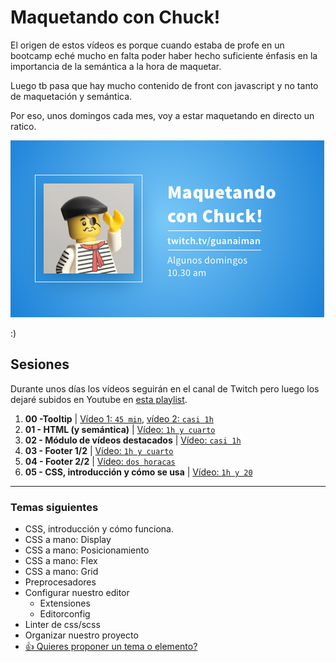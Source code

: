 # Maquetando con Chuck!

El origen de estos vídeos es porque cuando estaba de profe en un bootcamp eché mucho en falta poder haber hecho suficiente énfasis en la importancia de la semántica a la hora de maquetar.

Luego tb pasa que hay mucho contenido de front con javascript y no tanto de maquetación y semántica.

Por eso, unos domingos cada mes, voy a estar maquetando en directo un ratico.

![Maquetando con Chuck!](maquetando-con-chuck.png)

:)

## Sesiones
Durante unos días los vídeos seguirán en el canal de Twitch pero luego los dejaré subidos en Youtube en [esta playlist](https://www.youtube.com/playlist?list=PLO-mtrYE0827SRqJnPOOU1OQLbN_OZpT6).

1. **00 -Tooltip** | [Vídeo 1: `45 min`](https://www.youtube.com/watch?v=pwtNFzrbNAM), [vídeo 2: `casi 1h`](https://www.youtube.com/watch?v=SqGFoHnJg60)
1. **01 - HTML (y semántica)** | [Vídeo: `1h y cuarto`](https://www.youtube.com/watch?v=5vATBkG4Ijw)
1. **02 - Módulo de vídeos destacados** | [Vídeo: `casi 1h`](https://youtu.be/UTLDi4RBx0U)
1. **03 - Footer 1/2** | [Vídeo: `1h y cuarto`](https://www.twitch.tv/videos/1024538864)
1. **04 - Footer 2/2** | [Vídeo: `dos horacas`](https://www.twitch.tv/videos/1032377438)
1. **05 - CSS, introducción y cómo se usa** | [Vídeo: `1h y 20`](https://www.twitch.tv/videos/1040101112)

---
### Temas siguientes
- CSS, introducción y cómo funciona.
- CSS a mano: Display
- CSS a mano: Posicionamiento
- CSS a mano: Flex
- CSS a mano: Grid
- Preprocesadores
- Configurar nuestro editor
  - Extensiones
  - Editorconfig
- Linter de css/scss
- Organizar nuestro proyecto
- [👍 Quieres proponer un tema o elemento?](https://github.com/oneeyedman/maquetando-con-chuck/issues/1)

